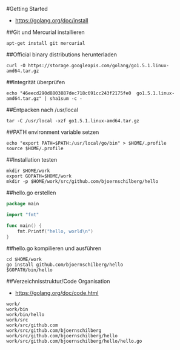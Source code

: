#Getting Started

* https://golang.org/doc/install


##Git und Mercurial installieren

```
apt-get install git mercurial
```


##Official binary distributions herunterladen

```
curl -O https://storage.googleapis.com/golang/go1.5.1.linux-amd64.tar.gz
```


##Integrität überprüfen

```
echo "46eecd290d8803887dec718c691cc243f2175fe0  go1.5.1.linux-amd64.tar.gz" | sha1sum -c -
```


##Entpacken nach /usr/local

```
tar -C /usr/local -xzf go1.5.1.linux-amd64.tar.gz 
```


##PATH environment variable setzen

```
echo "export PATH=$PATH:/usr/local/go/bin" > $HOME/.profile
source $HOME/.profile
```


##Installation testen

```
mkdir $HOME/work
export GOPATH=$HOME/work
mkdir -p $HOME/work/src/github.com/bjoernschilberg/hello
```


##hello.go erstellen

```go
package main

import "fmt"

func main() {
    fmt.Printf("hello, world\n")
}
```


##hello.go kompilieren und ausführen

```
cd $HOME/work
go install github.com/bjoernschilberg/hello
$GOPATH/bin/hello
```


##Verzeichnisstruktur/Code Organisation 

* https://golang.org/doc/code.html

```
work/
work/bin
work/bin/hello
work/src
work/src/github.com
work/src/github.com/bjoernschilberg
work/src/github.com/bjoernschilberg/hello
work/src/github.com/bjoernschilberg/hello/hello.go
```
